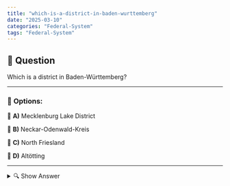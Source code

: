 ```yaml
---
title: "which-is-a-district-in-baden-wurttemberg"
date: "2025-03-10"
categories: "Federal-System"
tags: "Federal-System"
---
```


## 📌 **Question**

Which is a district in Baden-Württemberg?



---

### 📝 **Options:**

🔘 **A)** Mecklenburg Lake District

🔘 **B)** Neckar-Odenwald-Kreis

🔘 **C)** North Friesland

🔘 **D)** Altötting

---

<details>
  <summary>🔍 Show Answer</summary>

  <p>
💡  <b>Correct Answer:</b>  b
  </p>
  <p>
    📖<b>Explanation:</b>
    In Germany, Baden-Württemberg is one of the 16 federal states in the southwest of the country. Each state is divided into several districts that provide local administration and services. For example, the Neckar-Odenwald district belongs to Baden-Württemberg. Other districts such as Mecklenburg Lake District, North Frisia and Altötting are located in other federal states such as Mecklenburg-Western Pomerania, Schleswig-Holstein and Bavaria, respectively. Understanding the assignment of districts to their federal states is important for geographical and administrative knowledge.
  </p>
</details>
